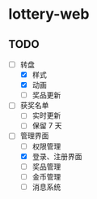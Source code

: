 # lottery-web

## TODO

- [ ] 转盘
  - [x]  样式
  - [x]  动画
  - [ ]  奖品更新
- [ ] 获奖名单
  - [ ] 实时更新
  - [ ] 保留 7 天
- [ ] 管理界面
  - [ ] 权限管理
  - [x] 登录、注册界面
  - [ ] 奖品管理
  - [ ] 金币管理
  - [ ] 消息系统
